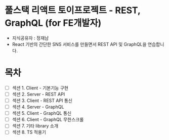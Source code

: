 # 풀스택 리액트 토이프로젝트 - REST, GraphQL (for FE개발자)

- 지식공유자 : 정재남
- React 기반의 간단한 SNS 서비스를 만들면서 REST API 및 GraphQL을 연습합니다.

# 목차

- [ ] 섹션 1. Client - 기본기능 구현
- [ ] 섹션 2. Server - REST API
- [ ] 섹션 3. Client - REST API 통신
- [ ] 섹션 4. Server - GraphQL
- [ ] 섹션 5. Client - GraphQL 통신
- [ ] 섹션 6. Client - GraphQL 무한스크롤
- [ ] 섹션 7. 기타 library 소개
- [ ] 섹션 8. TS 적용기

